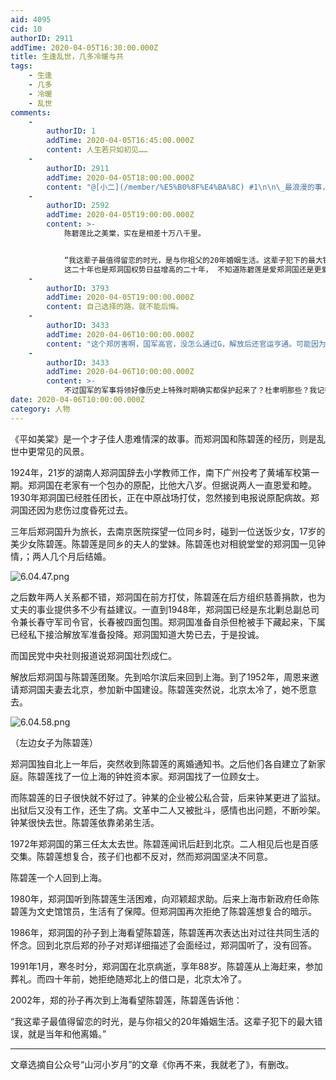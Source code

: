 ```yaml
---
aid: 4095
cid: 10
authorID: 2911
addTime: 2020-04-05T16:30:00.000Z
title: 生逢乱世，几多冷暖与共
tags:
    - 生逢
    - 几多
    - 冷暖
    - 乱世
comments:
    -
        authorID: 1
        addTime: 2020-04-05T16:45:00.000Z
        content: 人生若只如初见……
    -
        authorID: 2911
        addTime: 2020-04-05T18:00:00.000Z
        content: "@[小二](/member/%E5%B0%8F%E4%BA%8C) #1\n\n\_最浪漫的事，是没有后来的事……"
    -
        authorID: 2592
        addTime: 2020-04-05T19:00:00.000Z
        content: >-
            陈碧莲比之美棠，实在是相差十万八千里。


            “我这辈子最值得留恋的时光，是与你祖父的20年婚姻生活。这辈子犯下的最大错误，就是当年和他离婚。”
            这二十年也是郑洞国权势日益增高的二十年， 不知道陈碧莲是爱郑洞国还是更爱郑洞国的权势？ 如果有两人更多的生活细节，或许更明了
    -
        authorID: 3793
        addTime: 2020-04-05T19:00:00.000Z
        content: 自己选择的路，就不能后悔。
    -
        authorID: 3433
        addTime: 2020-04-06T10:00:00.000Z
        content: "这个郑厉害啊，国军高官，没怎么通过G，解放后还官运亨通。可能因为是黄埔一期，和建国十大元帅很多都有同床情谊？不管怎么说，这真是两头下注的典范啊\U0001F602"
    -
        authorID: 3433
        addTime: 2020-04-06T10:00:00.000Z
        content: >-
            不过国军的军事将领好像历史上特殊时期确实都保护起来了？杜聿明那些？我记得好像看过这些人劳改之后在保护名单之列。其他投诚的比如傅作义最高做过水利部长。毕竟能打仗的还是比穷酸腐儒的笔杆子不好找人代替啊，不听话的文人杀了，再找一批就是了，不过军事、技术人才可不好找。还是要有一技之长啊。
date: 2020-04-06T10:00:00.000Z
category: 人物
---
```


《平如美棠》是一个才子佳人患难情深的故事。而郑洞国和陈碧莲的经历，则是乱世中更常见的风景。

1924年，21岁的湖南人郑洞国辞去小学教师工作，南下广州投考了黄埔军校第一期。郑洞国在老家有一个包办的原配，比他大八岁。但据说两人一直恩爱和睦。1930年郑洞国已经胜任团长，正在中原战场打仗，忽然接到电报说原配病故。郑洞国还因为悲伤过度昏死过去。

三年后郑洞国升为旅长，去南京医院探望一位同乡时，碰到一位送饭少女，17岁的美少女陈碧莲。陈碧莲是同乡的夫人的堂妹。陈碧莲也对相貌堂堂的郑洞国一见钟情，；两人几个月后结婚。

![6.04.47.png](https://i.loli.net/2020/04/06/9wbmvtW6FGBYLAN.png)

之后数年两人关系都不错，郑洞国在前方打仗，陈碧莲在后方组织慈善捐款，也为丈夫的事业提供多不少有益建议。一直到1948年，郑洞国已经是东北剿总副总司令兼长春守军司令官，长春被四面包围。郑洞国准备自杀但枪被手下藏起来，下属已经私下接洽解放军准备投降。郑洞国知道大势已去，于是投诚。

而国民党中央社则报道说郑洞国壮烈成仁。

解放后郑洞国与陈碧莲团聚。先到哈尔滨后来回到上海。到了1952年，周恩来邀请郑洞国夫妻去北京，参加新中国建设。陈碧莲突然说，北京太冷了，她不愿意去。

![6.04.58.png](https://i.loli.net/2020/04/06/UeKyQVxMSvq2HJ6.png)

（左边女子为陈碧莲）

郑洞国独自北上一年后，突然收到陈碧莲的离婚通知书。之后他们各自建立了新家庭。陈碧莲找了一位上海的钟姓资本家。郑洞国找了一位顾女士。

而陈碧莲的日子很快就不好过了。钟某的企业被公私合营，后来钟某更进了监狱。出狱后又没有工作，还生了病。文革中二人又被批斗，感情也出问题，不断吵架。钟某很快去世。陈碧莲依靠弟弟生活。

1972年郑洞国的第三任太太去世。陈碧莲闻讯后赶到北京。二人相见后也是百感交集。陈碧莲想复合，孩子们也都不反对，然而郑洞国坚决不同意。

陈碧莲一个人回到上海。

1980年，郑洞国听到陈碧莲生活困难，向邓颖超求助。后来上海市新政府任命陈碧莲为文史馆馆员，生活有了保障。但郑洞国再次拒绝了陈碧莲想复合的暗示。

1986年，郑洞国的孙子到上海看望陈碧莲，陈碧莲再次表达出对过往共同生活的怀念。回到北京后郑的孙子对郑详细描述了会面经过，郑洞国听了，没有回答。

1991年1月，寒冬时分，郑洞国在北京病逝，享年88岁。陈碧莲从上海赶来，参加葬礼。而四十年前，她拒绝随郑北上的借口是，北京太冷了。

2002年，郑的孙子再次到上海看望陈碧莲，陈碧莲告诉他：

“我这辈子最值得留恋的时光，是与你祖父的20年婚姻生活。这辈子犯下的最大错误，就是当年和他离婚。”

* * *

文章选摘自公众号“山河小岁月”的文章《你再不来，我就老了》，有删改。
